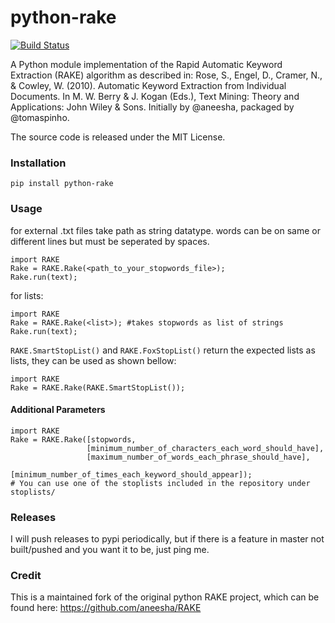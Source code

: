 python-rake
====

[![Build Status](https://travis-ci.org/fabianvf/python-rake.svg?branch=master)](https://travis-ci.org/fabianvf/python-rake)

A Python module implementation of the Rapid Automatic Keyword Extraction (RAKE) algorithm as described in: Rose, S., Engel, D., Cramer, N., & Cowley, W. (2010). Automatic Keyword Extraction from Individual Documents. In M. W. Berry & J. Kogan (Eds.), Text Mining: Theory and Applications: John Wiley & Sons. Initially by @aneesha, packaged by @tomaspinho.

The source code is released under the MIT License.

### Installation ###
    pip install python-rake

### Usage ###
for external .txt files
take path as string datatype. words can be on same or different lines but must be seperated by spaces.

    import RAKE
    Rake = RAKE.Rake(<path_to_your_stopwords_file>); 
    Rake.run(text);

for lists:

    import RAKE
    Rake = RAKE.Rake(<list>); #takes stopwords as list of strings
    Rake.run(text);

`RAKE.SmartStopList()` and `RAKE.FoxStopList()` return the expected lists as lists, they can be used as shown bellow:

    import RAKE
    Rake = RAKE.Rake(RAKE.SmartStopList());
    
#### Additional Parameters ####
    import RAKE
    Rake = RAKE.Rake([stopwords,
                     [minimum_number_of_characters_each_word_should_have],
                     [maximum_number_of_words_each_phrase_should_have],
                     [minimum_number_of_times_each_keyword_should_appear]);
    # You can use one of the stoplists included in the repository under stoplists/


### Releases ###
I will push releases to pypi periodically, but if there is a feature in master not built/pushed and you want it to be, just ping me.
 
### Credit ###
This is a maintained fork of the original python RAKE project, which can be found here: https://github.com/aneesha/RAKE
